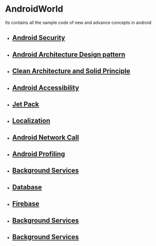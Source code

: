 # AndroidWorld
Its contains all the sample code of new and advance concepts in android
  
- ## [Android Security](https://github.com/spdobest/AndroidWorld/blob/AndroidSecurity/README.md)  
- ## [Android Architecture Design pattern](https://github.com/spdobest/AndroidWorld/blob/Arch_DesignPatterns/README.md)  
- ## [Clean Architecture and Solid Principle](https://github.com/spdobest/AndroidWorld/blob/Arch_DesignPatterns/PRINCIPLES_ARCHITECTURE.md)  
- ## [Android Accessibility](https://github.com/spdobest/AndroidWorld/blob/Accessibility/README.md)  
- ## [Jet Pack](https://github.com/spdobest/AndroidWorld/blob/Android_JetPack/README.md)  
- ## [Localization](https://github.com/spdobest/AndroidWorld/blob/Localization/README.md)  
- ## [Android Network Call](https://github.com/spdobest/AndroidWorld/blob/NetworkCalls/README.md)  
- ## [Android Profiling](https://github.com/spdobest/AndroidWorld/blob/AndroidProfiling/README.md)   
- ## [Background Services](https://github.com/spdobest/AndroidWorld/blob/BackgroundServices/README.md)
- ## [Database](https://github.com/spdobest/AndroidWorld/blob/Database/README.md)
- ## [Firebase](https://github.com/spdobest/AndroidWorld/edit/Firebase/README.md)
- ## [Background Services](https://github.com/spdobest/AndroidWorld/blob/BackgroundServices/README.md)
- ## [Background Services](https://github.com/spdobest/AndroidWorld/blob/BackgroundServices/README.md)



